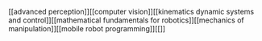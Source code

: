 [[advanced perception]][[computer vision]][[kinematics dynamic systems and control]][[mathematical fundamentals for robotics]][[mechanics of manipulation]][[mobile robot programming]][[]]